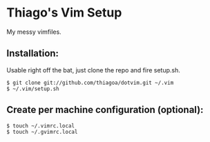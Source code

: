 # Thiago's Vim Setup

My messy vimfiles.

## Installation:

Usable right off the bat, just clone the repo and fire setup.sh.

    $ git clone git://github.com/thiagoa/dotvim.git ~/.vim 
    $ ~/.vim/setup.sh

## Create per machine configuration (optional):

    $ touch ~/.vimrc.local
    $ touch ~/.gvimrc.local
